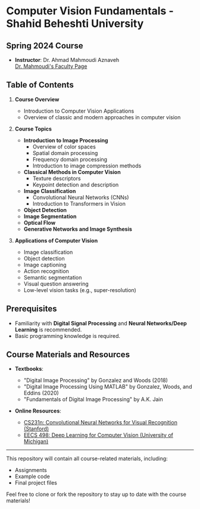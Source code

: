# Computer Vision Fundamentals - Shahid Beheshti University

## Spring 2024 Course

- **Instructor**: Dr. Ahmad Mahmoudi Aznaveh  
  [Dr. Mahmoudi's Faculty Page](http://faculties.sbu.ac.ir/~a_mahmoudi/)

## Table of Contents

1. **Course Overview**
    - Introduction to Computer Vision Applications
    - Overview of classic and modern approaches in computer vision

2. **Course Topics**  
    - **Introduction to Image Processing**
        - Overview of color spaces
        - Spatial domain processing
        - Frequency domain processing
        - Introduction to image compression methods
    - **Classical Methods in Computer Vision**
        - Texture descriptors
        - Keypoint detection and description
    - **Image Classification**
        - Convolutional Neural Networks (CNNs)
        - Introduction to Transformers in Vision
    - **Object Detection**
    - **Image Segmentation**
    - **Optical Flow**
    - **Generative Networks and Image Synthesis**

3. **Applications of Computer Vision**
    - Image classification
    - Object detection
    - Image captioning
    - Action recognition
    - Semantic segmentation
    - Visual question answering
    - Low-level vision tasks (e.g., super-resolution)

## Prerequisites

- Familiarity with **Digital Signal Processing** and **Neural Networks/Deep Learning** is recommended.
- Basic programming knowledge is required.
  
## Course Materials and Resources

- **Textbooks**:
    - "Digital Image Processing" by Gonzalez and Woods (2018)
    - "Digital Image Processing Using MATLAB" by Gonzalez, Woods, and Eddins (2020)
    - "Fundamentals of Digital Image Processing" by A.K. Jain

- **Online Resources**:
    - [CS231n: Convolutional Neural Networks for Visual Recognition (Stanford)](http://cs231n.stanford.edu/)
    - [EECS 498: Deep Learning for Computer Vision (University of Michigan)](https://web.eecs.umich.edu/~justincj/teaching/eecs498/WI2022/syllabus.html)
---

This repository will contain all course-related materials, including:
- Assignments
- Example code
- Final project files

Feel free to clone or fork the repository to stay up to date with the course materials!
